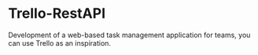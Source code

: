 # Trello-RestAPI
Development of a web-based task management application for teams, you can use Trello as an inspiration.

